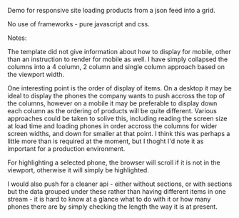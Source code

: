 Demo for responsive site loading products from a json feed into a grid.

No use of frameworks - pure javascript and css.

Notes:

The template did not give information about how to display for mobile, other than an instruction to render for mobile as well.
I have simply collapsed the columns into a 4 column, 2 column and single column approach based on the viewport width.

One interesting point is the order of display of items. On a desktop it may be ideal to display the phones the company wants to push accross the top of the columns, however on a mobile it may be preferable to display down each column as the ordering of products will be quite different. Various approaches could be taken to solive this, including reading the screen size at load time and loading phones in order accross the columns for wider screen widths, and down for smaller at that point. I think this was perhaps a little more than is required at the moment, but I thoght I'd note it as important for a production environment. 

For highlighting a selected phone, the browser will scroll if it is not in the viewport, otherwise it will simply be highlighted.

I would also push for a cleaner api - either without sections, or with sections but the data grouped under these rather than having different items in one stream - it is hard to know at a glance what to do with it or how many phones there are by simply checking the length the way it is at present.

